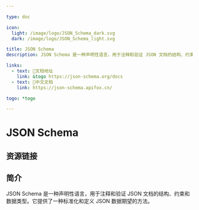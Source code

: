 ```yaml
---

type: doc

icon:
  light: /image/logo/JSON_Schema_dark.svg
  dark: /image/logo/JSON_Schema_light.svg

title: JSON Schema
description: JSON Schema 是一种声明性语言，用于注释和验证 JSON 文档的结构、约束和数据类型。它提供了一种标准化和定义 JSON 数据期望的方法。

links:
  - text: 📖文档地址
    link: &togo https://json-schema.org/docs
  - text: 📖中文文档
    link: https://json-schema.apifox.cn/

togo: *togo

---
```


<ShowLogo />

# JSON Schema

<ShowBreadcrumb />

## 资源链接

<ShowLinks />

## 简介

JSON Schema 是一种声明性语言，用于注释和验证 JSON 文档的结构、约束和数据类型。它提供了一种标准化和定义 JSON 数据期望的方法。